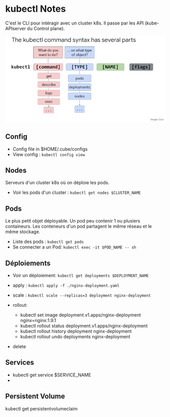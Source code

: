
# kubectl Notes 

C'est le CLI pour intéragir avec un cluster k8s. Il passe par les API (kube-APIserver du Control plane).

![kubectl syntax](kubectl-syntax.png)

## Config
* Config file in $HOME/.cube/configs
* View config : `kubectl config view`

## Nodes
Serveurs d'un cluster k8s où on déploie les pods.
- Voir les pods d'un cluster : `kubectl get nodes $CLUSTER_NAME`

## Pods
Le plus petit objet déployable. Un pod peu contenir 1 ou plusiers containeurs. Les conteneurs d'un pod partagent le même réseau et le même stockage. 
* Liste des pods : `kubectl get pods`
* Se connecter a un Pod: `kubectl exec -it $POD_NAME -- sh`

## Déploiements
- Voir un déploiement: `kubectl get deployments $DEPLOYMENT_NAME`

- apply : `kubectl apply -f ./nginx-deployment.yaml`
- scale : `kubectl scale --replicas=3 deployment nginx-deployment`
- rollout: 
  * kubectl set image deployment.v1.apps/nginx-deployment nginx=nginx:1.9.1
  * kubectl rollout status deployment.v1.apps/nginx-deployment
  * kubectl rollout history deployment nginx-deployment
  * kubectl rollout undo deployments nginx-deployment
- delete


## Services
- kubectl get service $SERVICE_NAME
- 

## Persistent Volume
kubectl get persistentvolumeclaim
